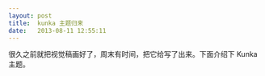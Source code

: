 ```yaml
---
layout: post
title:  kunka 主题归来
date:   2013-08-11 12:55:11
---
```


很久之前就把视觉稿画好了，周末有时间，把它给写了出来。下面介绍下 Kunka 主题。
